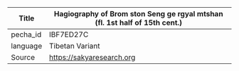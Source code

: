 |Title | Hagiography of Brom ston Seng ge rgyal mtshan (fl. 1st half of 15th cent.) 
| --- | --- 
|pecha_id | IBF7ED27C
|language | Tibetan Variant
|Source | https://sakyaresearch.org